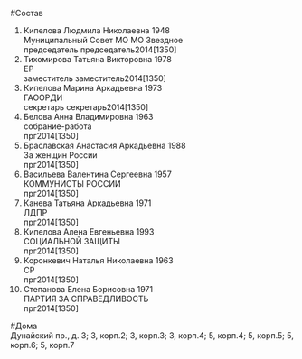 #Состав  
1. Кипелова Людмила Николаевна 1948  
    Муниципальный Совет МО МО Звездное  
    председатель председатель2014[1350]  
2. Тихомирова Татьяна Викторовна 1978  
    ЕР  
    заместитель заместитель2014[1350]  
3. Кипелова Марина Аркадьевна 1973  
    ГАООРДИ  
    секретарь секретарь2014[1350]  
4. Белова Анна Владимировна 1963  
    собрание-работа  
    прг2014[1350]  
5. Браславская Анастасия Аркадьевна 1988  
    За женщин России  
    прг2014[1350]  
6. Васильева Валентина Сергеевна 1957  
    КОММУНИСТЫ РОССИИ  
    прг2014[1350]  
7. Канева Татьяна Аркадьевна 1971  
    ЛДПР  
    прг2014[1350]  
8. Кипелова Алена Евгеньевна 1993  
    СОЦИАЛЬНОЙ ЗАЩИТЫ  
    прг2014[1350]  
9. Коронкевич Наталья Николаевна 1963  
    СР  
    прг2014[1350]  
10. Степанова Елена Борисовна 1971  
    ПАРТИЯ ЗА СПРАВЕДЛИВОСТЬ  
    прг2014[1350]  
  
#Дома  
Дунайский пр., д. 3; 3, корп.2; 3, корп.З; 3, корп.4; 5, корп.4; 5, корп.5; 5, корп.6; 5, корп.7  
  
